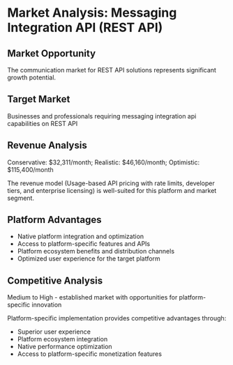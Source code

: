 # Market Analysis: Messaging Integration API (REST API)

## Market Opportunity
The communication market for REST API solutions represents significant growth potential.

## Target Market
Businesses and professionals requiring messaging integration api capabilities on REST API

## Revenue Analysis
Conservative: $32,311/month; Realistic: $46,160/month; Optimistic: $115,400/month

The revenue model (Usage-based API pricing with rate limits, developer tiers, and enterprise licensing) is well-suited for this platform and market segment.

## Platform Advantages
- Native platform integration and optimization
- Access to platform-specific features and APIs
- Platform ecosystem benefits and distribution channels
- Optimized user experience for the target platform

## Competitive Analysis
Medium to High - established market with opportunities for platform-specific innovation

Platform-specific implementation provides competitive advantages through:
- Superior user experience
- Platform ecosystem integration
- Native performance optimization
- Access to platform-specific monetization features

